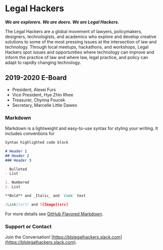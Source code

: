 # Legal Hackers

***We are explorers. We are doers. We are Legal Hackers.***

The Legal Hackers are a global movement of lawyers, policymakers, designers, technologists, and academics who explore and develop creative solutions to some of the most pressing issues at the intersection of law and technology. Through local meetups, hackathons, and workshops, Legal Hackers spot issues and opportunities where technology can improve and inform the practice of law and where law, legal practice, and policy can adapt to rapidly changing technology.

## 2019-2020 E-Board

* President, Alexei Furs
* Vice President, Hye Zhin Rhee
* Treasurer, Chynna Foucek
* Secretary, Marcelle Little Dawes


### Markdown

Markdown is a lightweight and easy-to-use syntax for styling your writing. It includes conventions for

```markdown
Syntax highlighted code block

# Header 1
## Header 2
### Header 3

- Bulleted
- List

1. Numbered
2. List

**Bold** and _Italic_ and `Code` text

[Link](url) and ![Image](src)
```

For more details see [GitHub Flavored Markdown](https://guides.github.com/features/mastering-markdown/).


### Support or Contact
Join the Conversation! [https://blslegalhackers.slack.com](https://blslegalhackers.slack.com).
